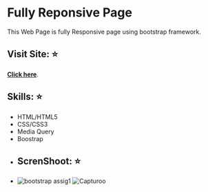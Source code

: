 # Fully Reponsive Page
This Web Page is fully Responsive page using bootstrap framework.

## Visit Site: :star:
 **[Click here](https://aseelalnajar2001.github.io/Simple-page-with-bootstrap-framework/)**.

## Skills: :star:
* HTML/HTML5
* CSS/CSS3
* Media Query
* Boostrap
* ## ScrenShoot: :star:
* ![bootstrap assig1](https://user-images.githubusercontent.com/63051374/111871785-9bfac480-8994-11eb-9a58-5f4cc9cf4983.PNG)
![Capturoo](https://user-images.githubusercontent.com/63051374/111871900-280cec00-8995-11eb-8441-e3dc2f6f7ec2.PNG)

